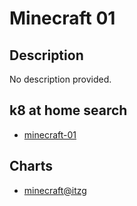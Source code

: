 # Minecraft 01

## Description

No description provided.

## k8 at home search

- [minecraft-01](https://nanne.dev/k8s-at-home-search/#/minecraft-01)

## Charts

- [minecraft@itzg](https://itzg.github.io/minecraft-server-charts/)
